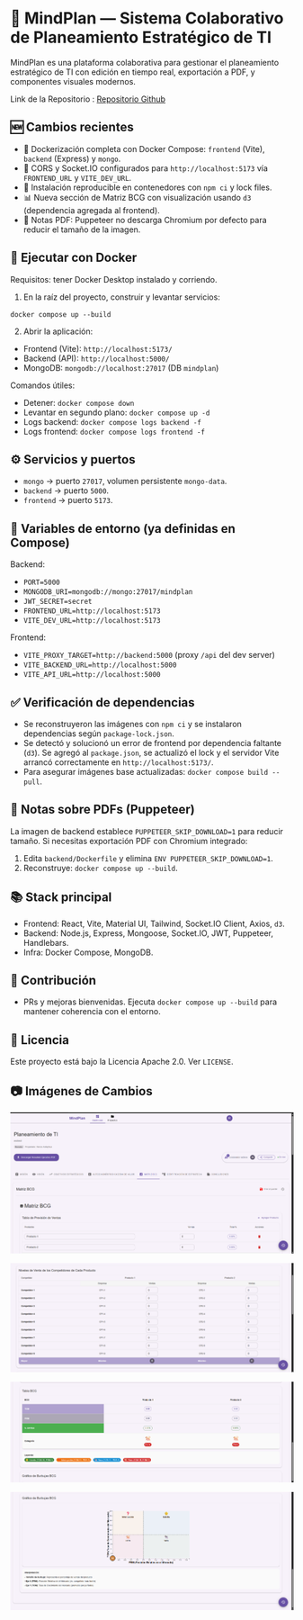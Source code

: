 # 🧠 MindPlan — Sistema Colaborativo de Planeamiento Estratégico de TI

MindPlan es una plataforma colaborativa para gestionar el planeamiento estratégico de TI con edición en tiempo real, exportación a PDF, y componentes visuales modernos.

Link de la Repositorio : [Repositorio Github](https://github.com/RenzoAntayhua/PE_II_EXAMEN_PRACTICO)


## 🆕 Cambios recientes
- 🐳 Dockerización completa con Docker Compose: `frontend` (Vite), `backend` (Express) y `mongo`.
- 🔐 CORS y Socket.IO configurados para `http://localhost:5173` vía `FRONTEND_URL` y `VITE_DEV_URL`.
- 🔁 Instalación reproducible en contenedores con `npm ci` y lock files.
- 📊 Nueva sección de Matriz BCG con visualización usando `d3` (dependencia agregada al frontend).
- 🧾 Notas PDF: Puppeteer no descarga Chromium por defecto para reducir el tamaño de la imagen.

## 🚀 Ejecutar con Docker
Requisitos: tener Docker Desktop instalado y corriendo.

1) En la raíz del proyecto, construir y levantar servicios:
```
docker compose up --build
```
2) Abrir la aplicación:
- Frontend (Vite): `http://localhost:5173/`
- Backend (API): `http://localhost:5000/`
- MongoDB: `mongodb://localhost:27017` (DB `mindplan`)

Comandos útiles:
- Detener: `docker compose down`
- Levantar en segundo plano: `docker compose up -d`
- Logs backend: `docker compose logs backend -f`
- Logs frontend: `docker compose logs frontend -f`

## ⚙️ Servicios y puertos
- `mongo` → puerto `27017`, volumen persistente `mongo-data`.
- `backend` → puerto `5000`.
- `frontend` → puerto `5173`.

## 🔧 Variables de entorno (ya definidas en Compose)
Backend:
- `PORT=5000`
- `MONGODB_URI=mongodb://mongo:27017/mindplan`
- `JWT_SECRET=secret`
- `FRONTEND_URL=http://localhost:5173`
- `VITE_DEV_URL=http://localhost:5173`

Frontend:
- `VITE_PROXY_TARGET=http://backend:5000` (proxy `/api` del dev server)
- `VITE_BACKEND_URL=http://localhost:5000`
- `VITE_API_URL=http://localhost:5000`

## ✅ Verificación de dependencias
- Se reconstruyeron las imágenes con `npm ci` y se instalaron dependencias según `package-lock.json`.
- Se detectó y solucionó un error de frontend por dependencia faltante (`d3`). Se agregó al `package.json`, se actualizó el lock y el servidor Vite arrancó correctamente en `http://localhost:5173/`.
- Para asegurar imágenes base actualizadas: `docker compose build --pull`.

## 📝 Notas sobre PDFs (Puppeteer)
La imagen de backend establece `PUPPETEER_SKIP_DOWNLOAD=1` para reducir tamaño. Si necesitas exportación PDF con Chromium integrado:
1) Edita `backend/Dockerfile` y elimina `ENV PUPPETEER_SKIP_DOWNLOAD=1`.
2) Reconstruye: `docker compose up --build`.

## 📚 Stack principal
- Frontend: React, Vite, Material UI, Tailwind, Socket.IO Client, Axios, `d3`.
- Backend: Node.js, Express, Mongoose, Socket.IO, JWT, Puppeteer, Handlebars.
- Infra: Docker Compose, MongoDB.

## 🤝 Contribución
- PRs y mejoras bienvenidas. Ejecuta `docker compose up --build` para mantener coherencia con el entorno.

## 📄 Licencia
Este proyecto está bajo la Licencia Apache 2.0. Ver `LICENSE`.

## 📷 Imágenes de Cambios

![Cambios 1](Cambios/Cambios.png)

![Cambios 2](Cambios/Cambios2.png)

![Cambios 3](Cambios/Cambios3.png)

![Cambios 4](Cambios/Cambios4.png)